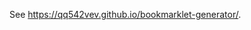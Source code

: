 <!-- Document: readme.md

	「Bookmarklet Generator」の日本語マニュアル。

	Metadata:

		id - 6ed745e6-ba1a-4d85-8bdb-046d72d04f51
		author - <qq542vev at https://purl.org/meta/me/>
		version - 0.0.1
		date - 2023-03-13
		since - 2020-04-20
		copyright - Copyright (C) 2020-2023 qq542vev. Some rights reserved.
		license - <CC-BY at https://creativecommons.org/licenses/by/4.0/>
		package - bookmarklet-generator

	See Also:

		* <Project homepage at https://github.com/qq542vev/bookmarklet-generator>
		* <Bug report at https://github.com/qq542vev/bookmarklet-generator/issues>
-->

See <https://qq542vev.github.io/bookmarklet-generator/>.
